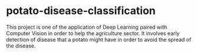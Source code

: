 # potato-disease-classification
This project is one of the application of Deep Learning paired with Computer Vision in order to help the agriculture sector. It involves early detection of disease that a potato might have in order to avoid the spread of the disease.
